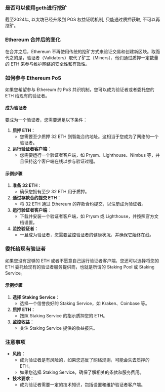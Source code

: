 ### 是否可以使用geth进行挖矿

截至2024年, 以太坊已经升级到 POS 权益证明机制, 只能通过质押获取, 不可以再挖矿。

### Ethereum 合并后的变化

在合并之后，Ethereum 不再使用传统的挖矿方式来验证交易和创建新区块。取而代之的是，验证者（Validators）取代了矿工（Miners），他们通过质押一定数量的
ETH 来参与维护网络的安全性和有效性。

### 如何参与 Ethereum PoS

如果您希望参与 Ethereum 的 PoS 共识机制，您可以成为验证者或者委托您的 ETH 给现有的验证者。

#### 成为验证者

要成为一个验证者，您需要满足以下条件：

1. **质押 ETH**：
    - 您需要至少质押 32 ETH 到智能合约地址。这相当于您成为了网络的一个验证者。
2. **运行验证者客户端**：
    - 您需要运行一个验证者客户端，如 Prysm、Lighthouse、Nimbus 等，并且保持这个客户端在线以参与验证过程。

#### 示例步骤

1. **准备 32 ETH**：
    - 确保您拥有至少 32 ETH 用于质押。
2. **通过存款合约提交 ETH**：
    - 将 32 ETH 通过 Ethereum 的存款合约提交，以注册成为验证者。
3. **运行验证者客户端**：
    - 下载并安装一个验证者客户端，如 Prysm 或 Lighthouse，并按照官方文档设置。
4. **监控验证者**：
    - 一旦成为验证者，您需要监控验证者的健康状况，并确保它始终在线。

### 委托给现有验证者

如果您没有足够的 ETH 或者不愿意自己运行验证者客户端，您还可以选择将您的 ETH 委托给现有的验证者服务提供商，也就是所谓的
Staking Pool 或 Staking Service。

#### 示例步骤

1. **选择 Staking Service**：
    - 选择一个信誉良好的 Staking Service，如 Kraken、Coinbase 等。
2. **质押 ETH**：
    - 按照 Staking Service 的指示质押您的 ETH。
3. **监控收益**：
    - 关注 Staking Service 提供的收益报告。

### 注意事项

- **风险**：
    - 成为验证者是有风险的，如果您违反了网络规则，可能会失去质押的 ETH。
    - 如果您选择 Staking Service，确保了解相关的条款和服务费用。
- **技术要求**：
    - 成为验证者需要一定的技术知识，包括设置和维护验证者客户端。